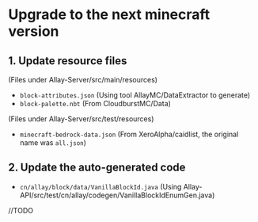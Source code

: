 # Upgrade to the next minecraft version

## 1. Update resource files

(Files under Allay-Server/src/main/resources)

- ```block-attributes.json``` (Using tool AllayMC/DataExtractor to generate)
- ```block-palette.nbt``` (From CloudburstMC/Data)

(Files under Allay-Server/src/test/resources)

- ```minecraft-bedrock-data.json``` (From XeroAlpha/caidlist, the original name was ```all.json```)

## 2. Update the auto-generated code

- ```cn/allay/block/data/VanillaBlockId.java``` (Using Allay-API/src/test/cn/allay/codegen/VanillaBlockIdEnumGen.java)



//TODO